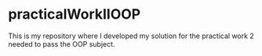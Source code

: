 # practicalWorkIIOOP
This is my repository where I developed my solution for the practical work 2 needed to pass the OOP subject.
